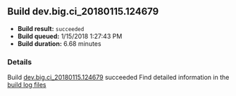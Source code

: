 ## Build dev.big.ci_20180115.124679
- **Build result:** `succeeded`
- **Build queued:** 1/15/2018 1:27:43 PM
- **Build duration:** 6.68 minutes
### Details
Build [dev.big.ci_20180115.124679](https://winappstudio.visualstudio.com/web/build.aspx?pcguid=a4ef43be-68ce-4195-a619-079b4d9834c2&builduri=vstfs%3a%2f%2f%2fBuild%2fBuild%2f24679) succeeded
Find detailed information in the [build log files](https://uwpctdiags.blob.core.windows.net/buildlogs/dev.big.ci_20180115.124679_logs.zip)
